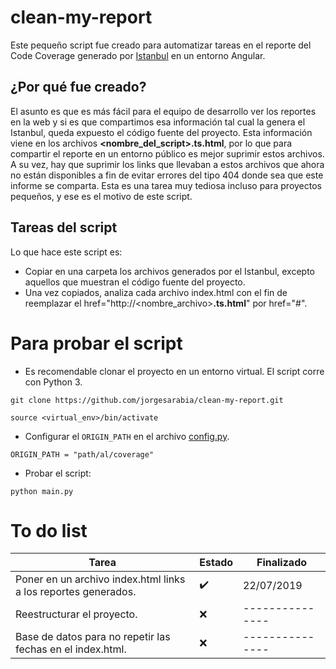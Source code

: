 # clean-my-report
Este pequeño script fue creado para automatizar tareas en el reporte del Code Coverage generado por [Istanbul](https://istanbul.js.org/) en un entorno Angular.

## ¿Por qué fue creado?
El asunto es que es más fácil para el equipo de desarrollo ver los reportes en la web y si es que compartimos esa 
información tal cual la genera el Istanbul, queda expuesto el código fuente del proyecto. 
Esta información viene en los archivos **<nombre_del_script>.ts.html**, por lo que para compartir el reporte 
en un entorno público es mejor suprimir estos archivos.
A su vez, hay que suprimir los links que llevaban a estos archivos que ahora no están disponibles a fin de evitar errores del tipo 404 donde sea que este informe se comparta.
Esta es una tarea muy tediosa incluso para proyectos pequeños, y ese es el motivo de este script.

## Tareas del script
Lo que hace este script es: 
- Copiar en una carpeta los archivos generados por el Istanbul, excepto aquellos que
muestran el código fuente del proyecto.
- Una vez copiados, analiza cada archivo index.html con el fin de reemplazar el href="http://<nombre_archivo>**.ts.html**" por href="#".

# Para probar el script
- Es recomendable clonar el proyecto en un entorno virtual. El script corre con Python 3.

`git clone https://github.com/jorgesarabia/clean-my-report.git`

`source <virtual_env>/bin/activate`

- Configurar el `ORIGIN_PATH` en el archivo [config.py](https://github.com/jorgesarabia/clean-my-report/blob/master/config.py).

`ORIGIN_PATH = "path/al/coverage"`

- Probar el script:

`python main.py`

# To do list
| Tarea           | Estado | Finalizado |
|----------------|---------------|---------------|
| Poner en un archivo index.html links a los reportes generados. | :heavy_check_mark: | 22/07/2019 |
| Reestructurar el proyecto. | :x: | --------------- |
| Base de datos para no repetir las fechas en el index.html. | :x: | --------------- |